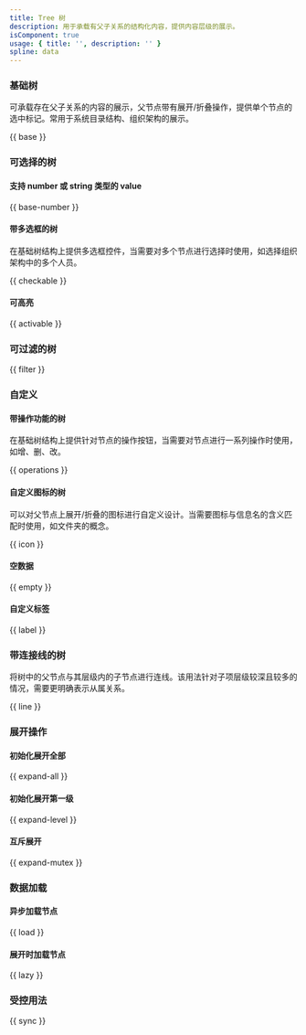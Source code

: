 ```yaml
---
title: Tree 树
description: 用于承载有父子关系的结构化内容，提供内容层级的展示。
isComponent: true
usage: { title: '', description: '' }
spline: data
---
```


### 基础树

可承载存在父子关系的内容的展示，父节点带有展开/折叠操作，提供单个节点的选中标记。常用于系统目录结构、组织架构的展示。

{{ base }}

### 可选择的树

#### 支持 number 或 string 类型的 value

{{ base-number }}

#### 带多选框的树

在基础树结构上提供多选框控件，当需要对多个节点进行选择时使用，如选择组织架构中的多个人员。

{{ checkable }}

#### 可高亮

{{ activable }}

### 可过滤的树

{{ filter }}

### 自定义

#### 带操作功能的树

在基础树结构上提供针对节点的操作按钮，当需要对节点进行一系列操作时使用，如增、删、改。

{{ operations }}

#### 自定义图标的树

可以对父节点上展开/折叠的图标进行自定义设计。当需要图标与信息名的含义匹配时使用，如文件夹的概念。

{{ icon }}

#### 空数据

{{ empty }}

#### 自定义标签

{{ label }}

### 带连接线的树

将树中的父节点与其层级内的子节点进行连线。该用法针对子项层级较深且较多的情况，需要更明确表示从属关系。

{{ line }}

### 展开操作

#### 初始化展开全部

{{ expand-all }}

#### 初始化展开第一级

{{ expand-level }}

#### 互斥展开

{{ expand-mutex }}

<!-- ### 禁用状态

{{ disabled }} -->

### 数据加载

#### 异步加载节点

{{ load }}

#### 展开时加载节点

{{ lazy }}

<!-- ### 受控操作

{{ controlled }} -->

### 受控用法

{{ sync }}

<!-- ### 更新节点

{{ state }} -->

